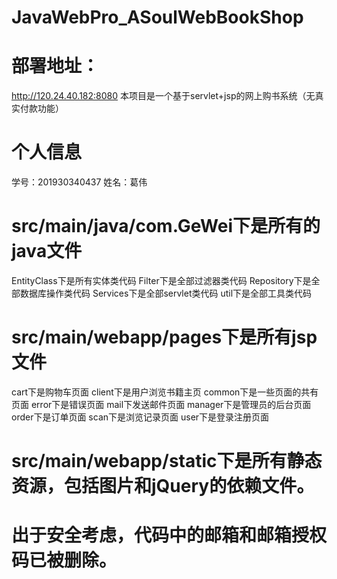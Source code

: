 # JavaWebPro_ASoulWebBookShop
# 部署地址：
http://120.24.40.182:8080 
本项目是一个基于servlet+jsp的网上购书系统（无真实付款功能）
# 个人信息
学号：201930340437
姓名：葛伟   
# src/main/java/com.GeWei下是所有的java文件
EntityClass下是所有实体类代码
Filter下是全部过滤器类代码
Repository下是全部数据库操作类代码
Services下是全部servlet类代码
util下是全部工具类代码

# src/main/webapp/pages下是所有jsp文件
cart下是购物车页面
client下是用户浏览书籍主页
common下是一些页面的共有页面
error下是错误页面
mail下发送邮件页面
manager下是管理员的后台页面
order下是订单页面
scan下是浏览记录页面
user下是登录注册页面

# src/main/webapp/static下是所有静态资源，包括图片和jQuery的依赖文件。

# 出于安全考虑，代码中的邮箱和邮箱授权码已被删除。
